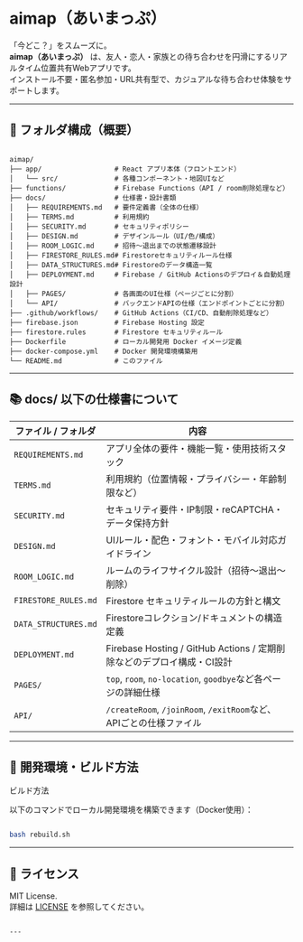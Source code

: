 # aimap（あいまっぷ）

「今どこ？」をスムーズに。  
**aimap（あいまっぷ）** は、友人・恋人・家族との待ち合わせを円滑にするリアルタイム位置共有Webアプリです。  
インストール不要・匿名参加・URL共有型で、カジュアルな待ち合わせ体験をサポートします。

---

## 📁 フォルダ構成（概要）

```

aimap/
├── app/                  # React アプリ本体（フロントエンド）
│   └── src/              # 各種コンポーネント・地図UIなど
├── functions/            # Firebase Functions（API / room削除処理など）
├── docs/                 # 仕様書・設計書類
│   ├── REQUIREMENTS.md   # 要件定義書（全体の仕様）
│   ├── TERMS.md          # 利用規約
│   ├── SECURITY.md       # セキュリティポリシー
│   ├── DESIGN.md         # デザインルール（UI/色/構成）
│   ├── ROOM_LOGIC.md     # 招待〜退出までの状態遷移設計
│   ├── FIRESTORE_RULES.md# Firestoreセキュリティルール仕様
│   ├── DATA_STRUCTURES.md# Firestoreのデータ構造一覧
│   ├── DEPLOYMENT.md     # Firebase / GitHub Actionsのデプロイ＆自動処理設計
│   ├── PAGES/            # 各画面のUI仕様（ページごとに分割）
│   └── API/              # バックエンドAPIの仕様（エンドポイントごとに分割）
├── .github/workflows/    # GitHub Actions（CI/CD、自動削除処理など）
├── firebase.json         # Firebase Hosting 設定
├── firestore.rules       # Firestore セキュリティルール
├── Dockerfile            # ローカル開発用 Docker イメージ定義 
├── docker-compose.yml    # Docker 開発環境構築用
└── README.md             # このファイル

```

---

## 📚 docs/ 以下の仕様書について

| ファイル / フォルダ | 内容 |
|---------------------|------|
| `REQUIREMENTS.md`   | アプリ全体の要件・機能一覧・使用技術スタック |
| `TERMS.md`          | 利用規約（位置情報・プライバシー・年齢制限など） |
| `SECURITY.md`       | セキュリティ要件・IP制限・reCAPTCHA・データ保持方針 |
| `DESIGN.md`         | UIルール・配色・フォント・モバイル対応ガイドライン |
| `ROOM_LOGIC.md`     | ルームのライフサイクル設計（招待〜退出〜削除） |
| `FIRESTORE_RULES.md`| Firestore セキュリティルールの方針と構文 |
| `DATA_STRUCTURES.md`| Firestoreコレクション/ドキュメントの構造定義 |
| `DEPLOYMENT.md`     | Firebase Hosting / GitHub Actions / 定期削除などのデプロイ構成・CI設計 |
| `PAGES/`            | `top`, `room`, `no-location`, `goodbye`など各ページの詳細仕様 |
| `API/`              | `/createRoom`, `/joinRoom`, `/exitRoom`など、APIごとの仕様ファイル |

---

## 🧪 開発環境・ビルド方法

ビルド方法

以下のコマンドでローカル開発環境を構築できます（Docker使用）：

``` bash

bash rebuild.sh

```

---

## 🚀 ライセンス

MIT License.  
詳細は [LICENSE](./LICENSE) を参照してください。
```

---

